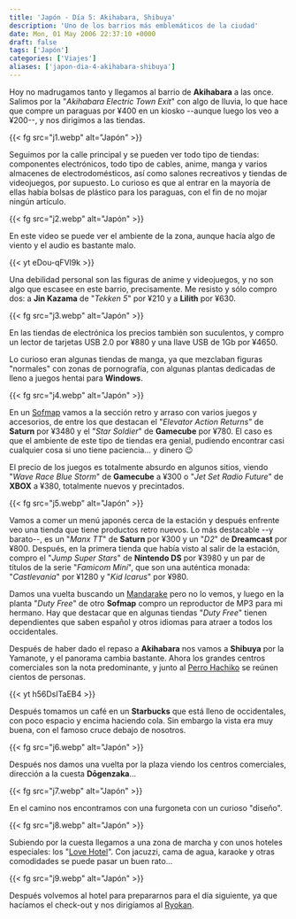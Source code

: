 ```yaml
---
title: 'Japón - Día 5: Akihabara, Shibuya'
description: 'Uno de los barrios más emblemáticos de la ciudad'
date: Mon, 01 May 2006 22:37:10 +0000
draft: false
tags: ['Japón']
categories: ['Viajes']
aliases: ['japon-dia-4-akihabara-shibuya']
---
```


Hoy no madrugamos tanto y llegamos al barrio de **Akihabara** a las once. Salimos por la "_Akihabara Electric Town Exit_" con algo de lluvia, lo que hace que compre un paraguas por ¥400 en un kiosko --aunque luego los veo a ¥200--, y nos dirigimos a las tiendas.

{{< fg src="j1.webp" alt="Japón" >}}

Seguimos por la calle principal y se pueden ver todo tipo de tiendas: componentes electrónicos, todo tipo de cables, anime, manga y varios almacenes de electrodomésticos, así como salones recreativos y tiendas de videojuegos, por supuesto. Lo curioso es que al entrar en la mayoría de ellas había bolsas de plástico para los paraguas, con el fin de no mojar ningún artículo.

{{< fg src="j2.webp" alt="Japón" >}}

En este video se puede ver el ambiente de la zona, aunque hacía algo de viento y el audio es bastante malo.

{{< yt eDou-qFVl9k >}}

Una debilidad personal son las figuras de anime y videojuegos, y no son algo que escasee en este barrio, precisamente. Me resisto y sólo compro dos: a **Jin Kazama** de "_Tekken 5_" por ¥210 y a **Lilith** por ¥630.

{{< fg src="j3.webp" alt="Japón" >}}

En las tiendas de electrónica los precios también son suculentos, y compro un lector de tarjetas USB 2.0 por ¥880 y una llave USB de 1Gb por ¥4650.

Lo curioso eran algunas tiendas de manga, ya que mezclaban figuras "normales" con zonas de pornografía, con algunas plantas dedicadas de lleno a juegos hentai para **Windows**.

{{< fg src="j4.webp" alt="Japón" >}}

En un [Sofmap](http://www.sofmap.com/index/exec/) vamos a la sección retro y arraso con varios juegos y accesorios, de entre los que destacan el "_Elevator Action Returns_" de **Saturn** por ¥3480 y el "_Star Soldier_" de **Gamecube** por ¥780. El caso es que el ambiente de este tipo de tiendas era genial, pudiendo encontrar casi cualquier cosa si uno tiene paciencia... y dinero :wink:

El precio de los juegos es totalmente absurdo en algunos sitios, viendo "_Wave Race Blue Storm_" de **Gamecube** a ¥300 o "_Jet Set Radio Future_" de **XBOX** a ¥380, totalmente nuevos y precintados.

{{< fg src="j5.webp" alt="Japón" >}}

Vamos a comer un menú japonés cerca de la estación y después enfrente veo una tienda que tiene productos retro nuevos. Lo más destacable --y barato--, es un "_Manx TT_" de **Saturn** por ¥300 y un "_D2_" de **Dreamcast** por ¥800. Después, en la primera tienda que había visto al salir de la estación, compro el "_Jump Super Stars_" de **Nintendo DS** por ¥3980 y un par de títulos de la serie "_Famicom Mini_", que son una auténtica monada: "_Castlevania_" por ¥1280 y "_Kid Icarus_" por ¥980.

Damos una vuelta buscando un [Mandarake](http://www.mandarake.co.jp/) pero no lo vemos, y luego en la planta "_Duty Free_" de otro **Sofmap** compro un reproductor de MP3 para mi hermano. Hay que destacar que en algunas tiendas "_Duty Free_" tienen dependientes que saben español y otros idiomas para atraer a todos los occidentales.

Después de haber dado el repaso a **Akihabara** nos vamos a **Shibuya** por la Yamanote, y el panorama cambia bastante. Ahora los grandes centros comerciales son la nota predominante, y junto al [Perro Hachiko](http://kirai.bitacoras.com/el-perro-hachiko/) se reúnen cientos de personas.

{{< yt h56DsITaEB4 >}}

Después tomamos un café en un **Starbucks** que está lleno de occidentales, con poco espacio y encima haciendo cola. Sin embargo la vista era muy buena, con el famoso cruce debajo de nosotros.

{{< fg src="j6.webp" alt="Japón" >}}

Después nos damos una vuelta por la plaza viendo los centros comerciales, dirección a la cuesta **Dōgenzaka**...

{{< fg src="j7.webp" alt="Japón" >}}

En el camino nos encontramos con una furgoneta con un curioso "diseño".

{{< fg src="j8.webp" alt="Japón" >}}

Subiendo por la cuesta llegamos a una zona de marcha y con unos hoteles especiales: los "[Love Hotel](http://es.wikipedia.org/wiki/Love_hotel)". Con jacuzzi, cama de agua, karaoke y otras comodidades se puede pasar un buen rato...

{{< fg src="j9.webp" alt="Japón" >}}

Después volvemos al hotel para prepararnos para el día siguiente, ya que hacíamos el check-out y nos dirigíamos al [Ryokan](http://en.wikipedia.org/wiki/Ryokan_%28inn%29).